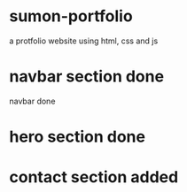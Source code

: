# sumon-portfolio

a protfolio website using html, css and js

# navbar section done

navbar done

# hero section done

# contact section added
